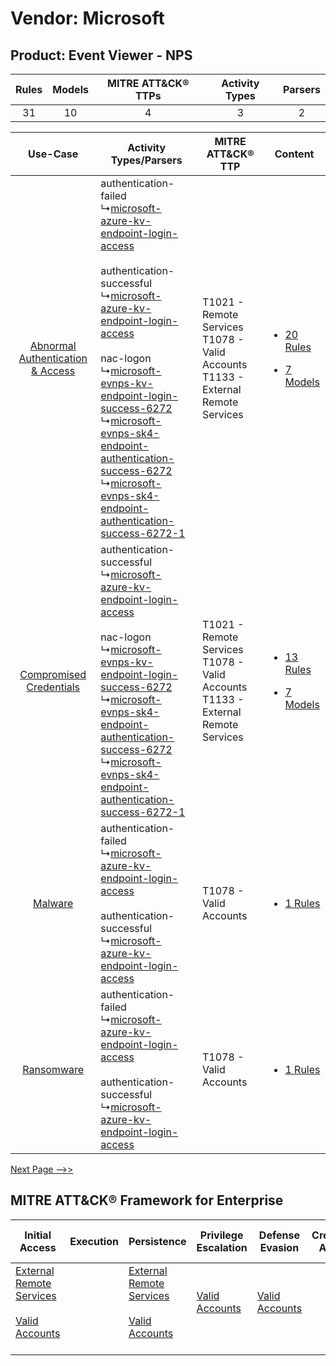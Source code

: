 Vendor: Microsoft
=================
Product: Event Viewer - NPS
---------------------------
| Rules | Models | MITRE ATT&CK® TTPs | Activity Types | Parsers |
|:-----:|:------:|:------------------:|:--------------:|:-------:|
|  31   |   10   |         4          |       3        |    2    |

|    Use-Case    | Activity Types/Parsers    | MITRE ATT&CK® TTP    | Content    |
|:----:| ---- | ---- | ---- |
| [Abnormal Authentication & Access](../../../UseCases/uc_abnormal_authentication_&_access.md) |  authentication-failed<br> ↳[microsoft-azure-kv-endpoint-login-access](Ps/pC_microsoftazurekvendpointloginaccess.md)<br><br> authentication-successful<br> ↳[microsoft-azure-kv-endpoint-login-access](Ps/pC_microsoftazurekvendpointloginaccess.md)<br><br> nac-logon<br> ↳[microsoft-evnps-kv-endpoint-login-success-6272](Ps/pC_microsoftevnpskvendpointloginsuccess6272.md)<br> ↳[microsoft-evnps-sk4-endpoint-authentication-success-6272](Ps/pC_microsoftevnpssk4endpointauthenticationsuccess6272.md)<br> ↳[microsoft-evnps-sk4-endpoint-authentication-success-6272-1](Ps/pC_microsoftevnpssk4endpointauthenticationsuccess62721.md)<br> | T1021 - Remote Services<br>T1078 - Valid Accounts<br>T1133 - External Remote Services<br> | [<ul><li>20 Rules</li></ul><ul><li>7 Models</li></ul>](RM/r_m_microsoft_event_viewer_-_nps_Abnormal_Authentication_&_Access.md) |
|          [Compromised Credentials](../../../UseCases/uc_compromised_credentials.md)          |  authentication-successful<br> ↳[microsoft-azure-kv-endpoint-login-access](Ps/pC_microsoftazurekvendpointloginaccess.md)<br><br> nac-logon<br> ↳[microsoft-evnps-kv-endpoint-login-success-6272](Ps/pC_microsoftevnpskvendpointloginsuccess6272.md)<br> ↳[microsoft-evnps-sk4-endpoint-authentication-success-6272](Ps/pC_microsoftevnpssk4endpointauthenticationsuccess6272.md)<br> ↳[microsoft-evnps-sk4-endpoint-authentication-success-6272-1](Ps/pC_microsoftevnpssk4endpointauthenticationsuccess62721.md)<br>    | T1021 - Remote Services<br>T1078 - Valid Accounts<br>T1133 - External Remote Services<br> | [<ul><li>13 Rules</li></ul><ul><li>7 Models</li></ul>](RM/r_m_microsoft_event_viewer_-_nps_Compromised_Credentials.md)          |
|    [Malware](../../../UseCases/uc_malware.md)    |  authentication-failed<br> ↳[microsoft-azure-kv-endpoint-login-access](Ps/pC_microsoftazurekvendpointloginaccess.md)<br><br> authentication-successful<br> ↳[microsoft-azure-kv-endpoint-login-access](Ps/pC_microsoftazurekvendpointloginaccess.md)<br>    | T1078 - Valid Accounts<br>    | [<ul><li>1 Rules</li></ul>](RM/r_m_microsoft_event_viewer_-_nps_Malware.md)    |
|    [Ransomware](../../../UseCases/uc_ransomware.md)    |  authentication-failed<br> ↳[microsoft-azure-kv-endpoint-login-access](Ps/pC_microsoftazurekvendpointloginaccess.md)<br><br> authentication-successful<br> ↳[microsoft-azure-kv-endpoint-login-access](Ps/pC_microsoftazurekvendpointloginaccess.md)<br>    | T1078 - Valid Accounts<br>    | [<ul><li>1 Rules</li></ul>](RM/r_m_microsoft_event_viewer_-_nps_Ransomware.md)    |
[Next Page -->>](2_ds_microsoft_event_viewer_-_nps.md)

MITRE ATT&CK® Framework for Enterprise
--------------------------------------
| Initial Access                                                                                                                                   | Execution | Persistence                                                                                                                                      | Privilege Escalation                                                | Defense Evasion                                                     | Credential Access | Discovery | Lateral Movement                                                     | Collection | Command and Control                                                                                                                       | Exfiltration | Impact |
| ------------------------------------------------------------------------------------------------------------------------------------------------ | --------- | ------------------------------------------------------------------------------------------------------------------------------------------------ | ------------------------------------------------------------------- | ------------------------------------------------------------------- | ----------------- | --------- | -------------------------------------------------------------------- | ---------- | ----------------------------------------------------------------------------------------------------------------------------------------- | ------------ | ------ |
| [External Remote Services](https://attack.mitre.org/techniques/T1133)<br><br>[Valid Accounts](https://attack.mitre.org/techniques/T1078)<br><br> |           | [External Remote Services](https://attack.mitre.org/techniques/T1133)<br><br>[Valid Accounts](https://attack.mitre.org/techniques/T1078)<br><br> | [Valid Accounts](https://attack.mitre.org/techniques/T1078)<br><br> | [Valid Accounts](https://attack.mitre.org/techniques/T1078)<br><br> |                   |           | [Remote Services](https://attack.mitre.org/techniques/T1021)<br><br> |            | [Proxy: Multi-hop Proxy](https://attack.mitre.org/techniques/T1090/003)<br><br>[Proxy](https://attack.mitre.org/techniques/T1090)<br><br> |              |        |